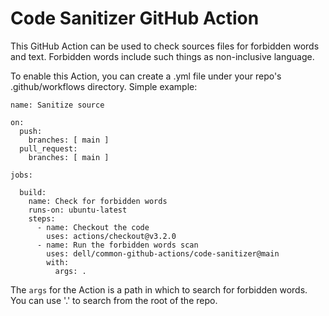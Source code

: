 # Code Sanitizer GitHub Action
This GitHub Action can be used to check sources files for forbidden words and text. Forbidden words include 
such things as non-inclusive language. 

To enable this Action, you can create a .yml file under your repo's .github/workflows directory. 
Simple example:

```
name: Sanitize source

on:
  push:
    branches: [ main ]
  pull_request:
    branches: [ main ]

jobs:

  build:
    name: Check for forbidden words
    runs-on: ubuntu-latest
    steps:
      - name: Checkout the code
        uses: actions/checkout@v3.2.0
      - name: Run the forbidden words scan
        uses: dell/common-github-actions/code-sanitizer@main
        with:
          args: .
```

The `args` for the Action is a path in which to search for forbidden words. You can use '.' to search from the root of the repo.
